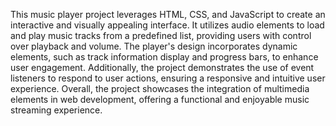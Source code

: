 This music player project leverages HTML, CSS, and JavaScript to create an interactive and visually appealing interface. It utilizes audio elements to load and play music tracks from a predefined list, providing users with control over playback and volume. The player's design incorporates dynamic elements, such as track information display and progress bars, to enhance user engagement. Additionally, the project demonstrates the use of event listeners to respond to user actions, ensuring a responsive and intuitive user experience. Overall, the project showcases the integration of multimedia elements in web development, offering a functional and enjoyable music streaming experience.
